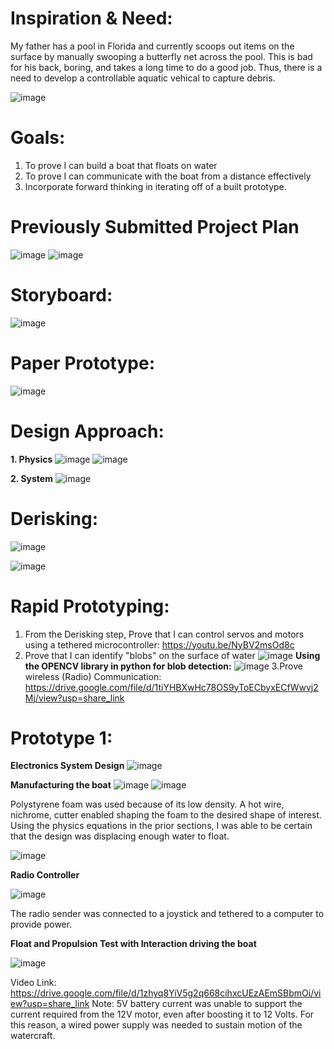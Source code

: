 # Inspiration & Need:

My father has a pool in Florida and currently scoops out items on the surface by manually swooping a butterfly net across the pool. This is bad for his back, boring, and takes a long time to do a good job. Thus, there is a need to develop a controllable aquatic vehical to capture debris.

![image](https://user-images.githubusercontent.com/30520534/206319954-3f09ea07-08f3-4c4a-996f-c6462ef12abf.png)

# Goals:
1. To prove I can build a boat that floats on water
2. To prove I can communicate with the boat from a distance effectively
3. Incorporate forward thinking in iterating off of a built prototype. 

# Previously Submitted Project Plan
![image](https://user-images.githubusercontent.com/30520534/206780269-684acab9-24ee-4d10-9673-7a4d53f5cd89.png)
![image](https://user-images.githubusercontent.com/30520534/206780281-22ff919f-d667-4ef0-816d-4c10e1fd4ee2.png)


# Storyboard: 

![image](https://user-images.githubusercontent.com/30520534/206777969-39ca0333-7100-4325-94bc-3046b0f46487.png)

# Paper Prototype:

![image](https://user-images.githubusercontent.com/30520534/206779013-293d5c9e-f886-4e6e-bcad-64fa8a5e06e3.png)


# Design Approach:
**1. Physics**
![image](https://user-images.githubusercontent.com/30520534/206320059-0dcfddd6-a985-4594-ab5c-49d9ea87beb4.png)
![image](https://user-images.githubusercontent.com/30520534/206320071-85f08ea9-19ed-47cb-a18b-0a6a8e83e5c4.png)

**2. System**
![image](https://user-images.githubusercontent.com/30520534/206320134-90b65567-e11b-4768-adab-516de3347409.png)

# Derisking: 
![image](https://user-images.githubusercontent.com/30520534/206320264-6dc306fc-7e7d-49b7-b33f-ade6b398fb12.png)

![image](https://user-images.githubusercontent.com/30520534/206320280-11366dbb-e6ac-42ab-9d4a-5dae17e665ac.png)

# Rapid Prototyping:
1. From the Derisking step, Prove that I can control servos and motors using a tethered microcontroller: https://youtu.be/NyBV2msOd8c 
2. Prove that I can identify "blobs" on the surface of water
![image](https://user-images.githubusercontent.com/30520534/206321396-904bf5ce-d0db-4e0e-a1ee-044af769cd89.png)
**Using the OPENCV library in python for blob detection:**
![image](https://user-images.githubusercontent.com/30520534/206325947-648905d3-6feb-4661-80c4-e835f8a0b031.png)
3.Prove wireless (Radio) Communication: 
https://drive.google.com/file/d/1tiYHBXwHc78OS9yToECbyxECfWwvj2Mj/view?usp=share_link

# Prototype 1:
**Electronics System Design**
![image](https://user-images.githubusercontent.com/30520534/206327584-f6b07bae-854b-4a17-9e16-181b0bcaea04.png)

**Manufacturing the boat**
![image](https://user-images.githubusercontent.com/30520534/206772924-91cdfa04-8836-4121-8a72-7db9de4de1a1.png)
![image](https://user-images.githubusercontent.com/30520534/206773780-bdb47093-72cb-4a48-8853-9e2edc817609.png)

Polystyrene foam was used because of its low density. A hot wire, nichrome, cutter enabled shaping the foam to the desired shape of interest. Using the physics equations in the prior sections, I was able to be certain that the design was displacing enough water to float. 

![image](https://user-images.githubusercontent.com/30520534/206773600-03d9478c-c211-4618-8c37-084a6fbad567.png)

**Radio Controller** 

![image](https://user-images.githubusercontent.com/30520534/206774214-4cb8b398-20e4-4ffe-a4eb-f0a64bd303ba.png)

The radio sender was connected to a joystick and tethered to a computer to provide power. 

**Float and Propulsion Test with Interaction driving the boat**

![image](https://user-images.githubusercontent.com/30520534/206770511-b0af42a3-6034-4830-80ae-8aa322c970f9.png)


Video Link: https://drive.google.com/file/d/1zhyq8YiV5g2q668cihxcUEzAEmSBbmOi/view?usp=share_link
Note: 5V battery current was unable to support the current required from the 12V motor, even after boosting it to 12 Volts. For this reason, a wired power supply was needed to sustain motion of the watercraft.

